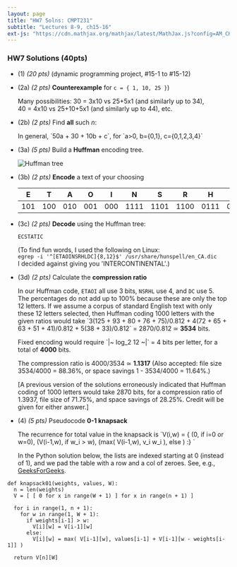 ```yaml
---
layout: page
title: "HW7 Solns: CMPT231"
subtitle: "Lectures 8-9, ch15-16"
ext-js: "https://cdn.mathjax.org/mathjax/latest/MathJax.js?config=AM_CHTML"
---
```


### HW7 Solutions (40pts)
+ (1) *(20 pts)* (dynamic programming project, #15-1 to #15-12)
+ (2a) *(2 pts)* **Counterexample** for `c = { 1, 10, 25 }`)

  Many possibilities: 30 = 3x10 vs 25+5x1 (and similarly up to 34), <br/>
  40 = 4x10 vs 25+10+5x1 (and similarly up to 44), etc.

+ (2b) *(2 pts)* Find **all** such *n*:

  In general, \`50a + 30 + 10b + c\`, for \`a>0, b={0,1}, c={0,1,2,3,4}\`

+ (3a) *(5 pts)* Build a **Huffman** encoding tree.

  ![Huffman tree](../img/hw7-3a.svg)

+ (3b) *(2 pts)* **Encode** a text of your choosing

  | **E** | **T** | **A** | **O** | **I** | **N** | **S** | **R** | **H** | **L** | **D** | **C** |
  |-------|-------|-------|-------|-------|-------|-------|-------|-------|-------|-------|-------|
  |   101 |   100 |   010 |   001 |   000 |  1111 |  1101 |  1100 |  0111 |  0110 | 11101 | 11100 |

+ (3c) *(2 pts)* **Decode** using the Huffman tree: 

  `ECSTATIC`

  (To find fun words, I used the following on Linux:<br/>
  `egrep -i '^[ETAOINSRHLDC]{8,12}$' /usr/share/hunspell/en_CA.dic`<br/>
  I decided against giving you 'INTERCONTINENTAL'.)

+ (3d) *(2 pts)* Calculate the **compression ratio**

  In our Huffman code, `ETAOI` all use 3 bits, `NSRHL` use 4, and `DC` use 5.  <br/>
  The percentages do not add up to 100% because these are only the top 12 letters.
  If we assume a corpus of standard English text with only these 12 letters selected, then
  Huffman coding 1000 letters with the given ratios would take
  \`3(125 + 93 + 80 + 76 + 75)/0.812 + 4(72 + 65 + 63 + 51 + 41)/0.812 + 5(38 + 33)/0.812\`
  = 2870/0.812 &simeq; **3534** bits.

  Fixed encoding would require \`|~ log\_2 12 ~|\` = 4 bits per letter, for a total of **4000** bits.

  The compression ratio is 4000/3534 &simeq; **1.1317**
  (Also accepted: file size 3534/4000 = 88.36%, or space savings 1 - 3534/4000 = 11.64%.)

  [A previous version of the solutions erroneously indicated that Huffman coding of 1000 letters
  would take 2870 bits, for a compression ratio of 1.3937, file size of 71.75%,
  and space savings of 28.25%.  Credit will be given for either answer.]

+ (4) *(5 pts)* Pseudocode **0-1 knapsack**

  The recurrence for total value in the knapsack is
  \`V(i,w) = { (0, if i=0 or w=0), (V(i-1,w), if w\_i > w),
    (max( V(i-1,w), v\_i w\_i ), else ) :} \`

  In the Python solution below, the lists are indexed starting at 0
  (instead of 1), and we pad the table with a row and a col of zeroes.
  See, e.g., [GeeksForGeeks](http://www.geeksforgeeks.org/dynamic-programming-set-10-0-1-knapsack-problem/).

```
def knapsack01(weights, values, W):
  n = len(weights)
  V = [ [ 0 for x in range(W + 1) ] for x in range(n + 1) ]
 
  for i in range(1, n + 1):
    for w in range(1, W + 1):
      if weights[i-1] > w:
        V[i][w] = V[i-1][w]
      else:
        V[i][w] = max( V[i-1][w], values[i-1] + V[i-1][w - weights[i-1]] )
 
  return V[n][W]
```
